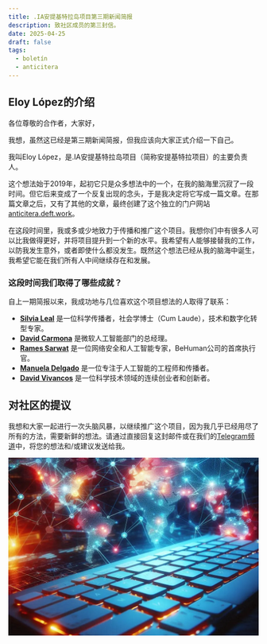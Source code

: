 ```yaml
---
title: .IA安提基特拉岛项目第三期新闻简报
description: 致社区成员的第三封信。
date: 2025-04-25
draft: false
tags:
  - boletín
  - anticitera
---
```


## Eloy López的介绍

各位尊敬的合作者，大家好，

我想，虽然这已经是第三期新闻简报，但我应该向大家正式介绍一下自己。

我叫Eloy López，是.IA安提基特拉岛项目（简称安提基特拉项目）的主要负责人。

这个想法始于2019年，起初它只是众多想法中的一个，在我的脑海里沉寂了一段时间。但它后来变成了一个反复出现的念头，于是我决定将它写成一篇文章。在那篇文章之后，又有了其他的文章，最终创建了这个独立的门户网站[anticitera.deft.work](https://anticitera.deft.work)。

在这段时间里，我或多或少地致力于传播和推广这个项目。我想你们中有很多人可以比我做得更好，并将项目提升到一个新的水平。我希望有人能够接替我的工作，以防我发生意外，或者即使什么都没发生。既然这个想法已经从我的脑海中诞生，我希望它能在我们所有人中间继续存在和发展。

### 这段时间我们取得了哪些成就？

自上一期简报以来，我成功地与几位喜欢这个项目想法的人取得了联系：

- [**Silvia Leal**](https://silvialeal.es/) 是一位科学传播者，社会学博士（Cum Laude），技术和数字化转型专家。
- [**David Carmona**](https://www.linkedin.com/in/david-carmona/) 是微软人工智能部门的总经理。
- [**Rames Sarwat**](https://www.linkedin.com/in/rames) 是一位网络安全和人工智能专家，BeHuman公司的首席执行官。
- [**Manuela Delgado**](https://www.linkedin.com/in/manuela-delgado-cruz/) 是一位专注于人工智能的工程师和传播者。
- [**David Vivancos**](https://vivancos.com/) 是一位科学技术领域的连续创业者和创新者。

## 对社区的提议

我想和大家一起进行一次头脑风暴，以继续推广这个项目，因为我几乎已经用尽了所有的方法，需要新鲜的想法。请通过直接回复这封邮件或在我们的[Telegram频道](https://t.me/+oAeZGMsePDg2ZDI0)中，将您的想法和/或建议发送给我。

<a href="https://anticitera.deft.work">
  <img src="/img/TecladoyPaises.webp" alt="一个红色背光的电脑键盘，背景是显示相互连接的彩色节点的世界地图。">
</a>